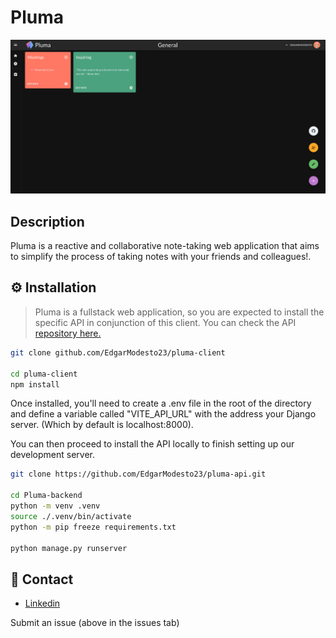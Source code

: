 # Pluma

![Image](https://github.com/EdgarModesto23/pluma-client/blob/main/Plumadashboard.png)

## Description
Pluma is a reactive and collaborative note-taking web application that aims to simplify the process of taking notes with your friends and colleagues!.

## ⚙ Installation
> Pluma is a fullstack web application, so you are expected to install the specific API in conjunction of this client. You can check the API [repository here.](https://github.com/EdgarModesto23/Pluma-backend)

```bash
git clone github.com/EdgarModesto23/pluma-client

cd pluma-client
npm install
```
Once installed, you'll need to create a .env file in the root of the directory and define a variable called "VITE_API_URL" with the address your Django server. (Which by default is localhost:8000).

You can then proceed to install the API locally to finish setting up our development server.

```bash
git clone https://github.com/EdgarModesto23/pluma-api.git

cd Pluma-backend
python -m venv .venv
source ./.venv/bin/activate
python -m pip freeze requirements.txt

python manage.py runserver
```

## 💬 Contact
+ [Linkedin](www.linkedin.com/in/edgarmodesto23)

Submit an issue (above in the issues tab)


